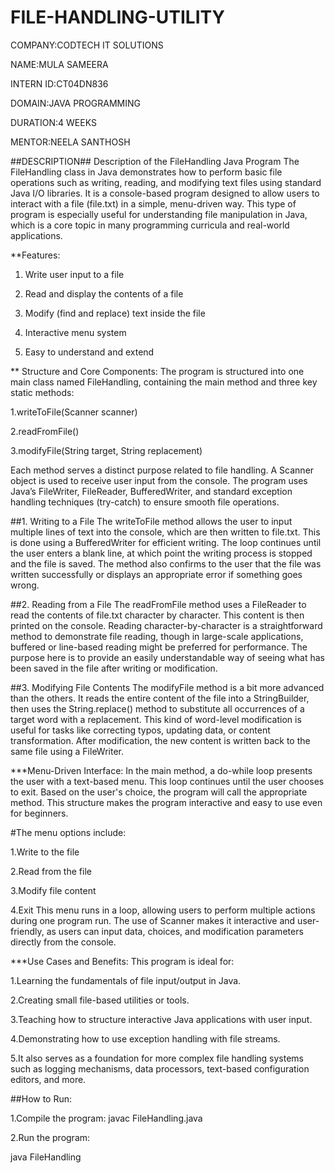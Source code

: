 # FILE-HANDLING-UTILITY

COMPANY:CODTECH IT SOLUTIONS

NAME:MULA SAMEERA

INTERN ID:CT04DN836

DOMAIN:JAVA PROGRAMMING

DURATION:4 WEEKS

MENTOR:NEELA SANTHOSH

##DESCRIPTION##
Description of the FileHandling Java Program
The FileHandling class in Java demonstrates how to perform basic file operations such as writing, reading, and modifying text files using standard Java I/O libraries. It is a console-based program designed to allow users to interact with a file (file.txt) in a simple, menu-driven way. This type of program is especially useful for understanding file manipulation in Java, which is a core topic in many programming curricula and real-world applications.

**Features:
1. Write user input to a file

2. Read and display the contents of a file

3. Modify (find and replace) text inside the file

4. Interactive menu system

5. Easy to understand and extend

** Structure and Core Components:
The program is structured into one main class named FileHandling, containing the main method and three key static methods:

1.writeToFile(Scanner scanner)

2.readFromFile()

3.modifyFile(String target, String replacement)

Each method serves a distinct purpose related to file handling. A Scanner object is used to receive user input from the console. The program uses Java’s FileWriter, FileReader, BufferedWriter, and standard exception handling techniques (try-catch) to ensure smooth file operations.

##1. Writing to a File
The writeToFile method allows the user to input multiple lines of text into the console, which are then written to file.txt. This is done using a BufferedWriter for efficient writing. The loop continues until the user enters a blank line, at which point the writing process is stopped and the file is saved. The method also confirms to the user that the file was written successfully or displays an appropriate error if something goes wrong.

##2. Reading from a File
The readFromFile method uses a FileReader to read the contents of file.txt character by character. This content is then printed on the console. Reading character-by-character is a straightforward method to demonstrate file reading, though in large-scale applications, buffered or line-based reading might be preferred for performance. The purpose here is to provide an easily understandable way of seeing what has been saved in the file after writing or modification.

##3. Modifying File Contents
The modifyFile method is a bit more advanced than the others. It reads the entire content of the file into a StringBuilder, then uses the String.replace() method to substitute all occurrences of a target word with a replacement. This kind of word-level modification is useful for tasks like correcting typos, updating data, or content transformation. After modification, the new content is written back to the same file using a FileWriter.

 ***Menu-Driven Interface:
In the main method, a do-while loop presents the user with a text-based menu. This loop continues until the user chooses to exit. Based on the user's choice, the program will call the appropriate method. This structure makes the program interactive and easy to use even for beginners.

#The menu options include:

1.Write to the file

2.Read from the file

3.Modify file content

4.Exit
This menu runs in a loop, allowing users to perform multiple actions during one program run. The use of Scanner makes it interactive and user-friendly, as users can input data, choices, and modification parameters directly from the console.

***Use Cases and Benefits:
This program is ideal for:

1.Learning the fundamentals of file input/output in Java.

2.Creating small file-based utilities or tools.

3.Teaching how to structure interactive Java applications with user input.

4.Demonstrating how to use exception handling with file streams.

5.It also serves as a foundation for more complex file handling systems such as logging mechanisms, data processors, text-based configuration editors, and more.

##How to Run:

1.Compile the program:
javac FileHandling.java

2.Run the program:

java FileHandling

